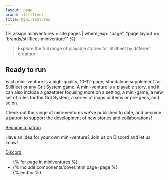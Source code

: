 ```yaml
---
layout: page
brand: stillfleet
title: Mini-Ventures
---
```


{% assign miniventures = site.pages | where_exp: "page", "page.layout == 'brands/stillfleet-miniventure'" %}

> Explore the full range of playable stories for Stillfleet by different creators

## Ready to run

Each mini-venture is a high-quality, 10–12-page, standalone supplement for Stillfleet or any Grit System game. A mini-venture is a playable story, and it can also include a gazetteer focusing more on a setting, a mini-game, a new set of rules for the Grit System, a series of maps or items or pre-gens, and so on.

Check out the range of mini-ventures we’ve published to date, and become a patron to support the development of new stories and collaborations!

<a href="https://www.patreon.com/stillfleet?fan_landing=true" class="external patreon dark">Become a patron</a>

Have an idea for your own mini-venture? Join us on Discord and let us know!

<a href="http://discord.stillfleet.com/" class="external discord dark">Discord</a>

<ul id="miniventures" class="covers">
  {% for page in miniventures %}
    <li>{% include components/cover.html page=page %}</li>
  {% endfor %}
</ul>
